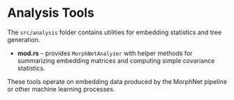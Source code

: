 # Analysis Tools

The `src/analysis` folder contains utilities for embedding statistics and tree generation.

- **mod.rs** – provides `MorphNetAnalyzer` with helper methods for summarizing embedding matrices and computing simple covariance statistics.

These tools operate on embedding data produced by the MorphNet pipeline or other machine learning processes.
